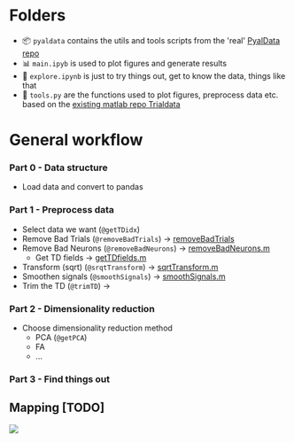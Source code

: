 # Folders

- 📦  `pyaldata` contains the utils and tools scripts from the 'real' [PyalData repo](https://github.com/mattperich/PyalData) 
- 📊  `main.ipyb` is used to plot figures and generate results
- 🌲  `explore.ipynb` is just to try things out, get to know the data, things like that
- 🔧 `tools.py` are the functions used to plot figures, preprocess data etc. based on the [existing matlab repo Trialdata](https://github.com/mattperich/TrialData)

# General workflow

### Part 0 - Data structure

- Load data and convert to pandas 

### Part 1 - Preprocess data

- Select data we want (`@getTDidx`)
- Remove Bad Trials (`@removeBadTrials`) $\rightarrow$ [removeBadTrials](https://github.com/mattperich/TrialData/blob/master/Tools/removeBadTrials.m) 
- Remove Bad Neurons (`@removeBadNeurons`) $\rightarrow$ [removeBadNeurons.m](https://github.com/mattperich/TrialData/blob/master/Tools/removeBadNeurons.m)
    - Get TD fields $\rightarrow$ [getTDfields.m](https://github.com/mattperich/TrialData/blob/master/Tools/getTDfields.m)
- Transform (sqrt) (`@srqtTransform`) $\rightarrow$ [sqrtTransform.m
](https://github.com/mattperich/TrialData/blob/master/Tools/sqrtTransform.m)
- Smoothen signals (`@smoothSignals`) $\rightarrow$ [smoothSignals.m](https://github.com/mattperich/TrialData/blob/master/Tools/smoothSignals.m)
- Trim the TD (`@trimTD`) $\rightarrow$ []()

### Part 2 - Dimensionality reduction

- Choose dimensionality reduction method
    - PCA (`@getPCA`)
    - FA
    - ...


### Part 3 - Find things out


## Mapping [TODO]

![](https://raw.githubusercontent.com/daphnecor/Pyaldata/master/Overview.jpg)
